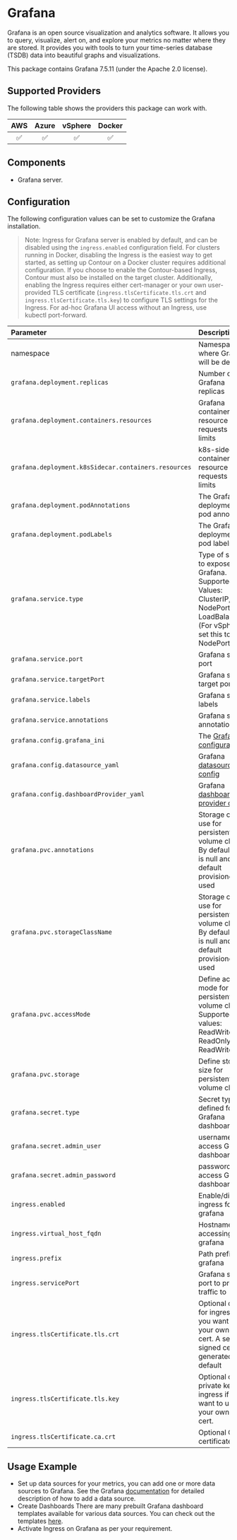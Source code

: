 # Grafana

Grafana is an open source visualization and analytics software. It allows you to query, visualize, alert on, and explore your metrics no matter where they are stored. It provides you with tools to turn your time-series database (TSDB) data into beautiful graphs and visualizations.

This package contains Grafana 7.5.11 (under the Apache 2.0 license).

## Supported Providers

The following table shows the providers this package can work with.

| AWS  |  Azure  | vSphere  | Docker |
|:---:|:---:|:---:|:---:|
| ✅  |  ✅  | ✅  | ✅ |

## Components

- Grafana server.

## Configuration

The following configuration values can be set to customize the Grafana installation.

> Note: Ingress for Grafana server is enabled by default, and can be disabled using the `ingress.enabled` configuration field. For clusters running in Docker, disabling the Ingress is the easiest way to get started, as setting up Contour on a Docker cluster requires additional configuration.
> If you choose to enable the Contour-based Ingress, Contour must also be installed on the target cluster. Additionally, enabling the Ingress requires either cert-manager or your own user-provided TLS certificate (`ingress.tlsCertificate.tls.crt` and `ingress.tlsCertificate.tls.key`) to configure TLS settings for the Ingress. For ad-hoc Grafana UI access without an Ingress, use kubectl port-forward.

| Parameter                                          | Description                                                                                                                       | Type        | Default                                    |
|:----------------------------------------------------|:-----------------------------------------------------------------------------------------------------------------------------------|:-------------|:--------------------------------------------|
| namespace                                          | Namespace where Grafana will be deployed                                                                                          | string      | grafana                              |
| `grafana.deployment.replicas`                        | Number of Grafana replicas                                                                                                        | integer     | 1                                          |
| `grafana.deployment.containers.resources`            | Grafana container resource requests and limits                                                                                    | map         | {}                                         |
| `grafana.deployment.k8sSidecar.containers.resources` | k8s-sidecar container resource requests and limits                                                                                | map         | {}                                         |
| `grafana.deployment.podAnnotations`                  | The Grafana deployments pod annotations                                                                                           | map         | {}                                         |
| `grafana.deployment.podLabels`                       | The Grafana deployments pod labels                                                                                                | map         | {}                                         |
| `grafana.service.type`                               | Type of service to expose Grafana. Supported Values: ClusterIP, NodePort, LoadBalancer. (For vSphere set this to NodePort)        | string      | LoadBalancer                               |
| `grafana.service.port`                               | Grafana service port                                                                                                              | integer     | 80                                         |
| `grafana.service.targetPort`                         | Grafana service target port                                                                                                       | integer     | 9093                                       |
| `grafana.service.labels`                             | Grafana service labels                                                                                                            | map         | {}                                         |
| `grafana.service.annotations`                        | Grafana service annotations                                                                                                       | map         | {}                                         |
| `grafana.config.grafana_ini`                         | The [Grafana configuration](https://github.com/grafana/grafana/blob/master/conf/defaults.ini)                                     | config file | grafana.ini                                |
| `grafana.config.datasource_yaml`                     | Grafana [datasource config](https://grafana.com/docs/grafana/latest/administration/provisioning/#example-data-source-config-file) | string      | prometheus                                 |
| `grafana.config.dashboardProvider_yaml`              | Grafana [dashboard provider config](https://grafana.com/docs/grafana/latest/administration/provisioning/#dashboards)              | yaml file   | provider.yaml                              |
| `grafana.pvc.annotations`                            | Storage class to use for persistent volume claim. By default this is null and default provisioner is used                         | string      | null                                       |
| `grafana.pvc.storageClassName`                       | Storage class to use for persistent volume claim. By default this is null and default provisioner is used                         | string      | null                                       |
| `grafana.pvc.accessMode`                             | Define access mode for persistent volume claim. Supported values: ReadWriteOnce, ReadOnlyMany, ReadWriteMany                      | string      | ReadWriteOnce                              |
| `grafana.pvc.storage`                                | Define storage size for persistent volume claim                                                                                   | string      | 2Gi                                        |
| `grafana.secret.type`                                | Secret type defined for Grafana dashboard                                                                                         | string      | Opaque                                     |
| `grafana.secret.admin_user`                          | username to access Grafana dashboard                                                                                              | string      | YWRtaW4=                                   |
| `grafana.secret.admin_password`                      | password to access Grafana dashboard                                                                                              | string      | admin                                      |
| `ingress.enabled`                                    | Enable/disable ingress for grafana                                                                                                | boolean     | true                                       |
| `ingress.virtual_host_fqdn`                         | Hostname for accessing grafana                                                                                                    | string      | grafana.system.tanzu                       |
| `ingress.prefix`                                    | Path prefix for grafana                                                                                                           | string      | /                                          |
| `ingress.servicePort`                                | Grafana service port to proxy traffic to                                                                                          | integer     | 80                                         |
| `ingress.tlsCertificate.tls.crt`                    | Optional cert for ingress if you want to use your own TLS cert. A self signed cert is generated by default                        | string      | Generated cert                             |
| `ingress.tlsCertificate.tls.key`                     | Optional cert private key for ingress if you want to use your own TLS cert.                                                       | string      | Generated cert private key                 |
| `ingress.tlsCertificate.ca.crt`                      | Optional CA certificate                                                                                                           | string      | CA certificate                             |

## Usage Example

- Set up data sources for your metrics, you can add one or more data sources to Grafana. See the Grafana [documentation](https://grafana.com/docs/grafana/latest/datasources/add-a-data-source/) for detailed description of how to add a data source.
- Create Dashboards
There are many prebuilt Grafana dashboard templates available for various data sources. You can check out the templates [here](https://grafana.com/grafana/dashboards).
- Activate Ingress on Grafana as per your requirement.
